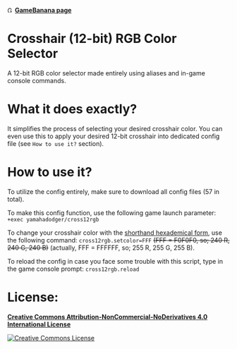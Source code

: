 <img alt="GameBanana" src="https://images.gamebanana.com/static/img/banana.png" style="width: 13px"/></a> [**GameBanana page**](https://gamebanana.com/scripts/11384)

# Crosshair (12-bit) RGB Color Selector
A 12-bit RGB color selector made entirely using aliases and in-game console commands.

# What it does exactly?
It simplifies the process of selecting your desired crosshair color. You can even use this to apply your desired 12-bit crosshair into dedicated config file (see `How to use it?` section).

# How to use it?
To utilize the config entirely, make sure to download all config files (57 in total).

To make this config function, use the following game launch parameter: `+exec yamahadodger/cross12rgb`

To change your crosshair color with the [shorthand hexademical form](https://en.wikipedia.org/wiki/Web_colors#Shorthand_hexadecimal_form), use the following command: `cross12rgb.setcolor=FFF` ~~(FFF = F0F0F0, so; 240 R, 240 G, 240 B)~~ (actually, FFF = FFFFFF, so; 255 R, 255 G, 255 B).

To reload the config in case you face some trouble with this script, type in the game console prompt: `cross12rgb.reload`

# License:
[**Creative Commons Attribution-NonCommercial-NoDerivatives 4.0 International License**](http://creativecommons.org/licenses/by-nc-nd/4.0/)

<a rel="license" href="http://creativecommons.org/licenses/by-nc-nd/4.0/"><img alt="Creative Commons License" src="https://i.creativecommons.org/l/by-nc-nd/4.0/88x31.png"/></a>
